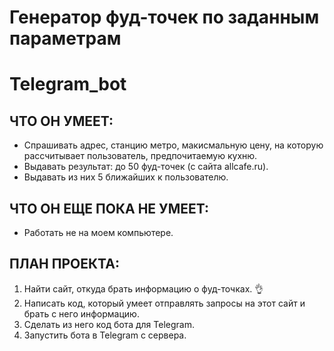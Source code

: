 # Генератор фуд-точек по заданным параметрам
# Telegram_bot

## ЧТО ОН УМЕЕТ:
*	Спрашивать адрес, станцию метро, макисмальную цену, на которую рассчитывает пользователь, предпочитаемую кухню.
*	Выдавать результат: до 50 фуд-точек (с сайта allcafe.ru).
*	Выдавать из них 5 ближайших к пользователю.

## ЧТО ОН ЕЩЕ ПОКА НЕ УМЕЕТ:
*	Работать не на моем компьютере.

## ПЛАН ПРОЕКТА:
1.	Найти сайт, откуда брать информацию о фуд-точках. :ok_hand:
2.	Написать код, который умеет отправлять запросы на этот сайт и брать с него информацию.
3.	Сделать из него код бота для Telegram.
4.	Запустить бота в Telegram с сервера.
